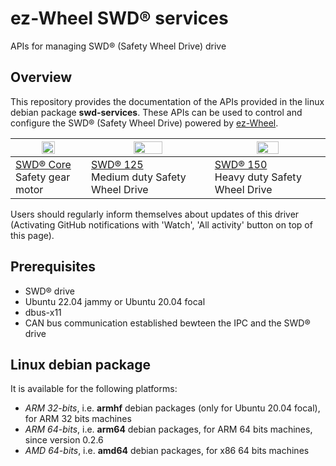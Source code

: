 # ez-Wheel SWD® services

APIs for managing SWD® (Safety Wheel Drive) drive

## Overview

This repository provides the documentation of the APIs provided in the linux debian package **swd-services**.
These APIs can be used to control and configure the SWD® (Safety Wheel Drive) powered by [ez-Wheel](https://www.ez-wheel.com).

| <img src="https://www.ez-wheel.com/storage/image-product/visuels-swd-core-2-0-0.png" width="45%"></img> | <img src="https://ez-wheel.com/storage/image-product/ezswd125im-31102023-photo-hd-det.png" width="50%"></img> | <img src="https://www.ez-wheel.com/storage/image-product/roue-electrique-swd-150-2-0-0-0.png" width="45%"></img>       |
| ------------------------------------------------------------------------------------------------------- | ---------------------------------------------------------------------------------------------------------------- | -------------------------------------------------------------------------------------------------------------------- |
| [SWD® Core](https://www.ez-wheel.com/en/safety-gear-motor) <br />Safety gear motor                      | [SWD® 125](https://ez-wheel.com/en/safety-wheel-drive-swd-125) <br /> Medium duty Safety Wheel Drive |[SWD® 150](https://www.ez-wheel.com/en/swd-150-safety-wheel-drive) <br /> Heavy duty Safety Wheel Drive                      | 

Users should regularly inform themselves about updates of this driver (Activating GitHub notifications with 'Watch', 'All activity' button on top of this page).

## Prerequisites

- SWD® drive
- Ubuntu 22.04 jammy or Ubuntu 20.04 focal
- dbus-x11
- CAN bus communication established bewteen the IPC and the SWD® drive

## Linux debian package

It is available for the following platforms:

- *ARM 32-bits*, i.e. **armhf** debian packages (only for Ubuntu 20.04 focal), for ARM 32 bits machines
- *ARM 64-bits*, i.e. **arm64** debian packages, for ARM 64 bits machines, since version 0.2.6
- *AMD 64-bits*, i.e. **amd64** debian packages, for x86 64 bits machines
